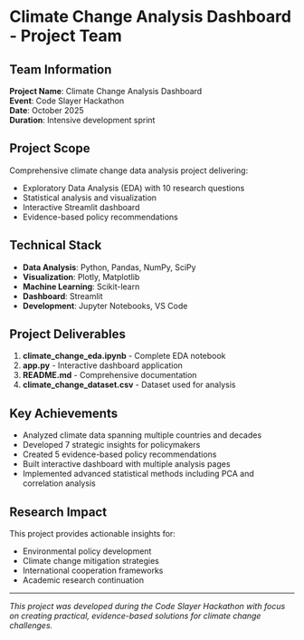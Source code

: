 # Climate Change Analysis Dashboard - Project Team

## Team Information

**Project Name**: Climate Change Analysis Dashboard  
**Event**: Code Slayer Hackathon  
**Date**: October 2025  
**Duration**: Intensive development sprint

## Project Scope

Comprehensive climate change data analysis project delivering:

- Exploratory Data Analysis (EDA) with 10 research questions
- Statistical analysis and visualization
- Interactive Streamlit dashboard
- Evidence-based policy recommendations

## Technical Stack

- **Data Analysis**: Python, Pandas, NumPy, SciPy
- **Visualization**: Plotly, Matplotlib
- **Machine Learning**: Scikit-learn
- **Dashboard**: Streamlit
- **Development**: Jupyter Notebooks, VS Code

## Project Deliverables

1. **climate_change_eda.ipynb** - Complete EDA notebook
2. **app.py** - Interactive dashboard application
3. **README.md** - Comprehensive documentation
4. **climate_change_dataset.csv** - Dataset used for analysis

## Key Achievements

- Analyzed climate data spanning multiple countries and decades
- Developed 7 strategic insights for policymakers
- Created 5 evidence-based policy recommendations
- Built interactive dashboard with multiple analysis pages
- Implemented advanced statistical methods including PCA and correlation analysis

## Research Impact

This project provides actionable insights for:
- Environmental policy development
- Climate change mitigation strategies
- International cooperation frameworks
- Academic research continuation

---

*This project was developed during the Code Slayer Hackathon with focus on creating practical, evidence-based solutions for climate change challenges.*